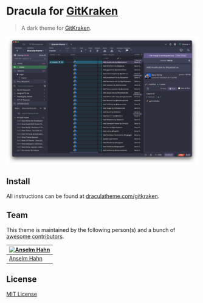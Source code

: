 # Dracula for [GitKraken](https://www.gitkraken.com)

> A dark theme for [GitKraken](https://www.gitkraken.com).

![Screenshot](./screenshot.png)

## Install

All instructions can be found at [draculatheme.com/gitkraken](https://draculatheme.com/gitkraken).

## Team

This theme is maintained by the following person(s) and a bunch of [awesome contributors](https://github.com/dracula/gitkraken/graphs/contributors).

[![Anselm Hahn](https://github.com/anselmoo.png?size=100)](https://github.com/anselmoo) |
--- |
[Anselm Hahn](https://github.com/anselmoo) |

## License

[MIT License](./LICENSE)
